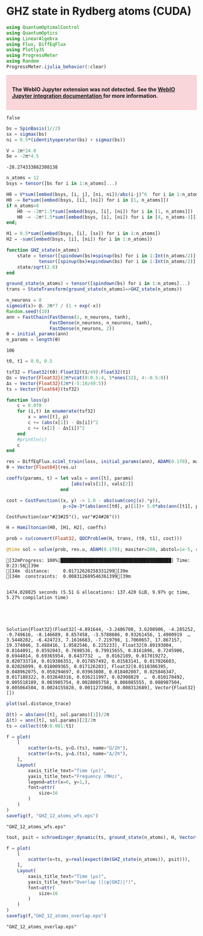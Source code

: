 # GHZ state in Rydberg atoms (CUDA)


```julia
using QuantumOptimalControl
using QuantumOptics
using LinearAlgebra
using Flux, DiffEqFlux
using PlotlyJS
using ProgressMeter
using Random
ProgressMeter.ijulia_behavior(:clear)
```



<div style="padding: 1em; background-color: #f8d6da; border: 1px solid #f5c6cb; font-weight: bold;">
<p>The WebIO Jupyter extension was not detected. See the
<a href="https://juliagizmos.github.io/WebIO.jl/latest/providers/ijulia/" target="_blank">
    WebIO Jupyter integration documentation
</a>
for more information.
</div>






    false




```julia
bs = SpinBasis(1//2)
sx = sigmax(bs)
ni = 0.5*(identityoperator(bs) + sigmaz(bs))
```



```julia
V = 2π*24.0
δe = -2π*4.5
```





    -28.274333882308138




```julia
n_atoms = 12
bsys = tensor([bs for i in 1:n_atoms]...)

H0 = V*sum([embed(bsys, [i, j], [ni, ni])/abs(i-j)^6  for i in 1:n_atoms for j in i+1:n_atoms])
H0 -= δe*sum([embed(bsys, [i], [ni]) for i in [1, n_atoms]])
if n_atoms>8
    H0 -= -2π*1.5*sum([embed(bsys, [i], [ni]) for i in [1, n_atoms]])
    H0 -= -2π*1.5*sum([embed(bsys, [i], [ni]) for i in [4, n_atoms-3]])
end;

H1 = 0.5*sum([embed(bsys, [i], [sx]) for i in 1:n_atoms])
H2 = -sum([embed(bsys, [i], [ni]) for i in 1:n_atoms])
```



```julia
function GHZ_state(n_atoms)
    state = tensor([spindown(bs)⊗spinup(bs) for i in 1:Int(n_atoms/2)]...) +
            tensor([spinup(bs)⊗spindown(bs) for i in 1:Int(n_atoms/2)]...)
    state/sqrt(2.0)
end 

ground_state(n_atoms) = tensor([spindown(bs) for i in 1:n_atoms]...)
trans = StateTransform(ground_state(n_atoms)=>GHZ_state(n_atoms))
```



```julia
n_neurons = 8
sigmoid(x)= @. 2π*7 / (1 + exp(-x))
Random.seed!(10)
ann = FastChain(FastDense(1, n_neurons, tanh), 
                FastDense(n_neurons, n_neurons, tanh), 
                FastDense(n_neurons, 2))
θ = initial_params(ann)  
n_params = length(θ)
```





    106




```julia
t0, t1 = 0.0, 0.5

tsf32 = Float32(t0):Float32(t1/49):Float32(t1)
Ωs = Vector{Float32}(2π*vcat(0:0.5:4, 5*ones(32), 4:-0.5:0))
Δs = Vector{Float32}(2π*(-5:10/49:5))
ts = Vector{Float64}(tsf32)

function loss(p)
    c = 0.0f0
    for (i,t) in enumerate(tsf32)
        x = ann([t], p)
        c += (abs(x[1]) - Ωs[i])^2
        c += (x[2] - Δs[i])^2
    end
    #println(c)
    c
end

res = DiffEqFlux.sciml_train(loss, initial_params(ann), ADAM(0.1f0), maxiters = 5000)
θ = Vector{Float64}(res.u)
```



```julia
coeffs(params, t) = let vals = ann([t], params)
                        [abs(vals[1]), vals[2]]
                    end    

cost = CostFunction((x, y) -> 1.0 - abs(sum(conj(x).*y)),
                     p->2e-3*(abs(ann([t0], p)[1])+ 5.0*abs(ann([t1], p)[1])))
```





    CostFunction(var"#23#25"(), var"#24#26"())




```julia
H = Hamiltonian(H0, [H1, H2], coeffs)
```



```julia
prob = cu(convert(Float32, QOCProblem(H, trans, (t0, t1), cost)))
```



```julia
@time sol = solve(prob, res.u, ADAM(0.1f0); maxiter=200, abstol=1e-5, reltol=1e-5)
```


    
    [32mProgress: 100%|█████████████████████████████████████████| Time: 0:23:56[39m
    [34m  distance:     0.01712620258331299[39m
    [34m  constraints:  0.008312689546361399[39m


    1474.028825 seconds (5.51 G allocations: 137.420 GiB, 9.97% gc time, 5.27% compilation time)





    Solution{Float32}(Float32[-4.891644, -3.2486708, 3.6208906, -4.285252, -9.749616, -8.146689, 8.857458, -3.5788686, 0.93261456, 1.4900919  …  3.5448282, -6.424723, 7.1616683, -7.219798, 1.7060657, 17.867157, 19.374046, 3.488416, 1.9582546, 6.225233], Float32[0.89193004, 0.8164891, 0.8592043, 0.7698536, 0.79915655, 0.8161896, 0.7245906, 0.6944014, 0.69365954, 0.6437732  …  0.0162189, 0.017019272, 0.020733714, 0.019386351, 0.017857492, 0.01583141, 0.017026603, 0.02026099, 0.018009365, 0.017126203], Float32[0.0110306395, 0.048962075, 0.050294697, 0.03963808, 0.018402087, 0.025846347, 0.017188322, 0.032640316, 0.036211997, 0.02908829  …  0.010170492, 0.005518189, 0.003905754, 0.0028085758, 0.006085555, 0.008987504, 0.005064504, 0.0024155828, 0.0011272868, 0.008312689], Vector{Float32}[])




```julia
plot(sol.distance_trace)
```





<div
    class="webio-mountpoint"
    data-webio-mountpoint="18187880574591109147"
>
    <script>
    (function(){
    // Some integrations (namely, IJulia/Jupyter) use an alternate render pathway than
    // just putting the html on the page. If WebIO isn't defined, then it's pretty likely
    // that we're in one of those situations and the integration just isn't installed
    // correctly.
    if (typeof window.WebIO === "undefined") {
        document
            .querySelector('[data-webio-mountpoint="18187880574591109147"]')
            .innerHTML = (
                '<div style="padding: 1em; background-color: #f8d6da; border: 1px solid #f5c6cb; font-weight: bold;">' +
                '<p><strong>WebIO not detected.</strong></p>' +
                '<p>Please read ' +
                '<a href="https://juliagizmos.github.io/WebIO.jl/latest/troubleshooting/not-detected/" target="_blank">the troubleshooting guide</a> ' +
                'for more information on how to resolve this issue.</p>' +
                '<p><a href="https://juliagizmos.github.io/WebIO.jl/latest/troubleshooting/not-detected/" target="_blank">https://juliagizmos.github.io/WebIO.jl/latest/troubleshooting/not-detected/</a></p>' +
                '</div>'
            );
        return;
    }
    WebIO.mount(
        document.querySelector('[data-webio-mountpoint="18187880574591109147"]'),
        {"props":{},"nodeType":"Scope","type":"node","instanceArgs":{"imports":{"data":[{"name":"Plotly","type":"js","url":"\/assetserver\/8a8e17519ba4665e2917ec2c4ca77fa596f4fb37-plotly.min.js"},{"name":null,"type":"js","url":"\/assetserver\/2130d832dc0717216b9445fc5813a8166285295c-plotly_webio.bundle.js"}],"type":"async_block"},"id":"11502678437862383708","handlers":{"_toImage":["(function (options){return this.Plotly.toImage(this.plotElem,options).then((function (data){return WebIO.setval({\"name\":\"image\",\"scope\":\"11502678437862383708\",\"id\":\"9087831313414027364\",\"type\":\"observable\"},data)}))})"],"__get_gd_contents":["(function (prop){prop==\"data\" ? (WebIO.setval({\"name\":\"__gd_contents\",\"scope\":\"11502678437862383708\",\"id\":\"17826383125228424428\",\"type\":\"observable\"},this.plotElem.data)) : undefined; return prop==\"layout\" ? (WebIO.setval({\"name\":\"__gd_contents\",\"scope\":\"11502678437862383708\",\"id\":\"17826383125228424428\",\"type\":\"observable\"},this.plotElem.layout)) : undefined})"],"_downloadImage":["(function (options){return this.Plotly.downloadImage(this.plotElem,options)})"],"_commands":["(function (args){var fn=args.shift(); var elem=this.plotElem; var Plotly=this.Plotly; args.unshift(elem); return Plotly[fn].apply(this,args)})"]},"systemjs_options":null,"mount_callbacks":["function () {\n    var handler = ((function (Plotly,PlotlyWebIO){PlotlyWebIO.init(WebIO); var gd=this.dom.querySelector(\"#plot-2ef1147f-7120-441f-9efa-4f2c93c328a0\"); this.plotElem=gd; this.Plotly=Plotly; (window.Blink!==undefined) ? (gd.style.width=\"100%\", gd.style.height=\"100vh\", gd.style.marginLeft=\"0%\", gd.style.marginTop=\"0vh\") : undefined; window.onresize=(function (){return Plotly.Plots.resize(gd)}); Plotly.newPlot(gd,[{\"y\":[0.89193004,0.8164891,0.8592043,0.7698536,0.79915655,0.8161896,0.7245906,0.6944014,0.69365954,0.6437732,0.60842705,0.6036384,0.5529903,0.53586024,0.49857795,0.46844023,0.44525927,0.42472363,0.40874428,0.38428348,0.37638587,0.38156152,0.3903494,0.37619424,0.34832925,0.3234939,0.30202562,0.28670627,0.26986206,0.25232118,0.23952287,0.23146361,0.22504658,0.21208143,0.19261384,0.17372179,0.15951133,0.14994895,0.14329761,0.13832843,0.12064266,0.11327362,0.112858534,0.1282506,0.10913271,0.09822065,0.09620446,0.084722996,0.102710426,0.09767103,0.08037555,0.07953566,0.07255,0.07138038,0.08130133,0.06990409,0.058066607,0.05764985,0.049844384,0.054602325,0.06627071,0.066449106,0.064600706,0.058454514,0.048634768,0.04083544,0.047239065,0.04940343,0.045333207,0.05098462,0.057083428,0.047899604,0.041065395,0.04369861,0.042702615,0.039897025,0.044374883,0.042817175,0.034638405,0.033343792,0.034649074,0.03543508,0.044009686,0.043206036,0.030550003,0.026080012,0.02824986,0.026488304,0.03427303,0.03512293,0.025229871,0.023848414,0.027716696,0.028284669,0.03619075,0.036190927,0.025558889,0.023546219,0.026659727,0.02670151,0.026582181,0.028762817,0.023073614,0.024127543,0.025954485,0.02926147,0.028529525,0.022189558,0.021027267,0.022886038,0.026192427,0.026990294,0.022302866,0.019856572,0.02269733,0.026211381,0.024410307,0.021472812,0.019222498,0.02133447,0.026518703,0.025613964,0.021991849,0.019157112,0.021189094,0.025282264,0.022872746,0.021012127,0.018989503,0.020560026,0.025943577,0.024837673,0.020999014,0.018828452,0.02037257,0.023695529,0.02234006,0.019983292,0.01841849,0.02006799,0.024529934,0.023894668,0.019733846,0.018013239,0.0194844,0.022252977,0.021698713,0.022613525,0.018891394,0.019225001,0.019735873,0.024296165,0.022968233,0.018763244,0.018708467,0.018381238,0.022648036,0.021588922,0.017962933,0.017865837,0.017725825,0.022083938,0.021072745,0.017564595,0.017459273,0.017464459,0.021705866,0.021006525,0.01729393,0.016995966,0.017125607,0.02096498,0.0198434,0.019999564,0.017549455,0.016883135,0.017969668,0.021986961,0.020777464,0.017983854,0.016756833,0.017406762,0.020892918,0.019529998,0.01766473,0.016382456,0.017111182,0.021049082,0.019576013,0.017792463,0.0162189,0.017019272,0.020733714,0.019386351,0.017857492,0.01583141,0.017026603,0.02026099,0.018009365,0.017126203],\"type\":\"scatter\",\"x\":[1,2,3,4,5,6,7,8,9,10,11,12,13,14,15,16,17,18,19,20,21,22,23,24,25,26,27,28,29,30,31,32,33,34,35,36,37,38,39,40,41,42,43,44,45,46,47,48,49,50,51,52,53,54,55,56,57,58,59,60,61,62,63,64,65,66,67,68,69,70,71,72,73,74,75,76,77,78,79,80,81,82,83,84,85,86,87,88,89,90,91,92,93,94,95,96,97,98,99,100,101,102,103,104,105,106,107,108,109,110,111,112,113,114,115,116,117,118,119,120,121,122,123,124,125,126,127,128,129,130,131,132,133,134,135,136,137,138,139,140,141,142,143,144,145,146,147,148,149,150,151,152,153,154,155,156,157,158,159,160,161,162,163,164,165,166,167,168,169,170,171,172,173,174,175,176,177,178,179,180,181,182,183,184,185,186,187,188,189,190,191,192,193,194,195,196,197,198,199,200]}],{\"template\":{\"layout\":{\"coloraxis\":{\"colorbar\":{\"ticks\":\"\",\"outlinewidth\":0}},\"xaxis\":{\"gridcolor\":\"white\",\"zerolinewidth\":2,\"title\":{\"standoff\":15},\"ticks\":\"\",\"zerolinecolor\":\"white\",\"automargin\":true,\"linecolor\":\"white\"},\"hovermode\":\"closest\",\"paper_bgcolor\":\"white\",\"geo\":{\"showlakes\":true,\"showland\":true,\"landcolor\":\"#E5ECF6\",\"bgcolor\":\"white\",\"subunitcolor\":\"white\",\"lakecolor\":\"white\"},\"colorscale\":{\"sequential\":[[0.0,\"#0d0887\"],[0.1111111111111111,\"#46039f\"],[0.2222222222222222,\"#7201a8\"],[0.3333333333333333,\"#9c179e\"],[0.4444444444444444,\"#bd3786\"],[0.5555555555555556,\"#d8576b\"],[0.6666666666666666,\"#ed7953\"],[0.7777777777777778,\"#fb9f3a\"],[0.8888888888888888,\"#fdca26\"],[1.0,\"#f0f921\"]],\"diverging\":[[0,\"#8e0152\"],[0.1,\"#c51b7d\"],[0.2,\"#de77ae\"],[0.3,\"#f1b6da\"],[0.4,\"#fde0ef\"],[0.5,\"#f7f7f7\"],[0.6,\"#e6f5d0\"],[0.7,\"#b8e186\"],[0.8,\"#7fbc41\"],[0.9,\"#4d9221\"],[1,\"#276419\"]],\"sequentialminus\":[[0.0,\"#0d0887\"],[0.1111111111111111,\"#46039f\"],[0.2222222222222222,\"#7201a8\"],[0.3333333333333333,\"#9c179e\"],[0.4444444444444444,\"#bd3786\"],[0.5555555555555556,\"#d8576b\"],[0.6666666666666666,\"#ed7953\"],[0.7777777777777778,\"#fb9f3a\"],[0.8888888888888888,\"#fdca26\"],[1.0,\"#f0f921\"]]},\"yaxis\":{\"gridcolor\":\"white\",\"zerolinewidth\":2,\"title\":{\"standoff\":15},\"ticks\":\"\",\"zerolinecolor\":\"white\",\"automargin\":true,\"linecolor\":\"white\"},\"shapedefaults\":{\"line\":{\"color\":\"#2a3f5f\"}},\"hoverlabel\":{\"align\":\"left\"},\"mapbox\":{\"style\":\"light\"},\"polar\":{\"angularaxis\":{\"gridcolor\":\"white\",\"ticks\":\"\",\"linecolor\":\"white\"},\"bgcolor\":\"#E5ECF6\",\"radialaxis\":{\"gridcolor\":\"white\",\"ticks\":\"\",\"linecolor\":\"white\"}},\"autotypenumbers\":\"strict\",\"font\":{\"color\":\"#2a3f5f\"},\"ternary\":{\"baxis\":{\"gridcolor\":\"white\",\"ticks\":\"\",\"linecolor\":\"white\"},\"bgcolor\":\"#E5ECF6\",\"caxis\":{\"gridcolor\":\"white\",\"ticks\":\"\",\"linecolor\":\"white\"},\"aaxis\":{\"gridcolor\":\"white\",\"ticks\":\"\",\"linecolor\":\"white\"}},\"annotationdefaults\":{\"arrowhead\":0,\"arrowwidth\":1,\"arrowcolor\":\"#2a3f5f\"},\"plot_bgcolor\":\"#E5ECF6\",\"title\":{\"x\":0.05},\"scene\":{\"xaxis\":{\"gridcolor\":\"white\",\"gridwidth\":2,\"backgroundcolor\":\"#E5ECF6\",\"ticks\":\"\",\"showbackground\":true,\"zerolinecolor\":\"white\",\"linecolor\":\"white\"},\"zaxis\":{\"gridcolor\":\"white\",\"gridwidth\":2,\"backgroundcolor\":\"#E5ECF6\",\"ticks\":\"\",\"showbackground\":true,\"zerolinecolor\":\"white\",\"linecolor\":\"white\"},\"yaxis\":{\"gridcolor\":\"white\",\"gridwidth\":2,\"backgroundcolor\":\"#E5ECF6\",\"ticks\":\"\",\"showbackground\":true,\"zerolinecolor\":\"white\",\"linecolor\":\"white\"}},\"colorway\":[\"#636efa\",\"#EF553B\",\"#00cc96\",\"#ab63fa\",\"#FFA15A\",\"#19d3f3\",\"#FF6692\",\"#B6E880\",\"#FF97FF\",\"#FECB52\"]},\"data\":{\"barpolar\":[{\"type\":\"barpolar\",\"marker\":{\"line\":{\"color\":\"#E5ECF6\",\"width\":0.5}}}],\"carpet\":[{\"aaxis\":{\"gridcolor\":\"white\",\"endlinecolor\":\"#2a3f5f\",\"minorgridcolor\":\"white\",\"startlinecolor\":\"#2a3f5f\",\"linecolor\":\"white\"},\"type\":\"carpet\",\"baxis\":{\"gridcolor\":\"white\",\"endlinecolor\":\"#2a3f5f\",\"minorgridcolor\":\"white\",\"startlinecolor\":\"#2a3f5f\",\"linecolor\":\"white\"}}],\"scatterpolar\":[{\"type\":\"scatterpolar\",\"marker\":{\"colorbar\":{\"ticks\":\"\",\"outlinewidth\":0}}}],\"parcoords\":[{\"line\":{\"colorbar\":{\"ticks\":\"\",\"outlinewidth\":0}},\"type\":\"parcoords\"}],\"scatter\":[{\"type\":\"scatter\",\"marker\":{\"colorbar\":{\"ticks\":\"\",\"outlinewidth\":0}}}],\"histogram2dcontour\":[{\"colorbar\":{\"ticks\":\"\",\"outlinewidth\":0},\"type\":\"histogram2dcontour\",\"colorscale\":[[0.0,\"#0d0887\"],[0.1111111111111111,\"#46039f\"],[0.2222222222222222,\"#7201a8\"],[0.3333333333333333,\"#9c179e\"],[0.4444444444444444,\"#bd3786\"],[0.5555555555555556,\"#d8576b\"],[0.6666666666666666,\"#ed7953\"],[0.7777777777777778,\"#fb9f3a\"],[0.8888888888888888,\"#fdca26\"],[1.0,\"#f0f921\"]]}],\"contour\":[{\"colorbar\":{\"ticks\":\"\",\"outlinewidth\":0},\"type\":\"contour\",\"colorscale\":[[0.0,\"#0d0887\"],[0.1111111111111111,\"#46039f\"],[0.2222222222222222,\"#7201a8\"],[0.3333333333333333,\"#9c179e\"],[0.4444444444444444,\"#bd3786\"],[0.5555555555555556,\"#d8576b\"],[0.6666666666666666,\"#ed7953\"],[0.7777777777777778,\"#fb9f3a\"],[0.8888888888888888,\"#fdca26\"],[1.0,\"#f0f921\"]]}],\"scattercarpet\":[{\"type\":\"scattercarpet\",\"marker\":{\"colorbar\":{\"ticks\":\"\",\"outlinewidth\":0}}}],\"mesh3d\":[{\"colorbar\":{\"ticks\":\"\",\"outlinewidth\":0},\"type\":\"mesh3d\"}],\"surface\":[{\"colorbar\":{\"ticks\":\"\",\"outlinewidth\":0},\"type\":\"surface\",\"colorscale\":[[0.0,\"#0d0887\"],[0.1111111111111111,\"#46039f\"],[0.2222222222222222,\"#7201a8\"],[0.3333333333333333,\"#9c179e\"],[0.4444444444444444,\"#bd3786\"],[0.5555555555555556,\"#d8576b\"],[0.6666666666666666,\"#ed7953\"],[0.7777777777777778,\"#fb9f3a\"],[0.8888888888888888,\"#fdca26\"],[1.0,\"#f0f921\"]]}],\"scattermapbox\":[{\"type\":\"scattermapbox\",\"marker\":{\"colorbar\":{\"ticks\":\"\",\"outlinewidth\":0}}}],\"scattergeo\":[{\"type\":\"scattergeo\",\"marker\":{\"colorbar\":{\"ticks\":\"\",\"outlinewidth\":0}}}],\"histogram\":[{\"type\":\"histogram\",\"marker\":{\"colorbar\":{\"ticks\":\"\",\"outlinewidth\":0}}}],\"pie\":[{\"type\":\"pie\",\"automargin\":true}],\"choropleth\":[{\"colorbar\":{\"ticks\":\"\",\"outlinewidth\":0},\"type\":\"choropleth\"}],\"heatmapgl\":[{\"colorbar\":{\"ticks\":\"\",\"outlinewidth\":0},\"type\":\"heatmapgl\",\"colorscale\":[[0.0,\"#0d0887\"],[0.1111111111111111,\"#46039f\"],[0.2222222222222222,\"#7201a8\"],[0.3333333333333333,\"#9c179e\"],[0.4444444444444444,\"#bd3786\"],[0.5555555555555556,\"#d8576b\"],[0.6666666666666666,\"#ed7953\"],[0.7777777777777778,\"#fb9f3a\"],[0.8888888888888888,\"#fdca26\"],[1.0,\"#f0f921\"]]}],\"bar\":[{\"type\":\"bar\",\"error_y\":{\"color\":\"#2a3f5f\"},\"error_x\":{\"color\":\"#2a3f5f\"},\"marker\":{\"line\":{\"color\":\"#E5ECF6\",\"width\":0.5}}}],\"heatmap\":[{\"colorbar\":{\"ticks\":\"\",\"outlinewidth\":0},\"type\":\"heatmap\",\"colorscale\":[[0.0,\"#0d0887\"],[0.1111111111111111,\"#46039f\"],[0.2222222222222222,\"#7201a8\"],[0.3333333333333333,\"#9c179e\"],[0.4444444444444444,\"#bd3786\"],[0.5555555555555556,\"#d8576b\"],[0.6666666666666666,\"#ed7953\"],[0.7777777777777778,\"#fb9f3a\"],[0.8888888888888888,\"#fdca26\"],[1.0,\"#f0f921\"]]}],\"contourcarpet\":[{\"colorbar\":{\"ticks\":\"\",\"outlinewidth\":0},\"type\":\"contourcarpet\"}],\"table\":[{\"type\":\"table\",\"header\":{\"line\":{\"color\":\"white\"},\"fill\":{\"color\":\"#C8D4E3\"}},\"cells\":{\"line\":{\"color\":\"white\"},\"fill\":{\"color\":\"#EBF0F8\"}}}],\"scatter3d\":[{\"line\":{\"colorbar\":{\"ticks\":\"\",\"outlinewidth\":0}},\"type\":\"scatter3d\",\"marker\":{\"colorbar\":{\"ticks\":\"\",\"outlinewidth\":0}}}],\"scattergl\":[{\"type\":\"scattergl\",\"marker\":{\"colorbar\":{\"ticks\":\"\",\"outlinewidth\":0}}}],\"histogram2d\":[{\"colorbar\":{\"ticks\":\"\",\"outlinewidth\":0},\"type\":\"histogram2d\",\"colorscale\":[[0.0,\"#0d0887\"],[0.1111111111111111,\"#46039f\"],[0.2222222222222222,\"#7201a8\"],[0.3333333333333333,\"#9c179e\"],[0.4444444444444444,\"#bd3786\"],[0.5555555555555556,\"#d8576b\"],[0.6666666666666666,\"#ed7953\"],[0.7777777777777778,\"#fb9f3a\"],[0.8888888888888888,\"#fdca26\"],[1.0,\"#f0f921\"]]}],\"scatterternary\":[{\"type\":\"scatterternary\",\"marker\":{\"colorbar\":{\"ticks\":\"\",\"outlinewidth\":0}}}],\"scatterpolargl\":[{\"type\":\"scatterpolargl\",\"marker\":{\"colorbar\":{\"ticks\":\"\",\"outlinewidth\":0}}}]}},\"margin\":{\"l\":50,\"b\":50,\"r\":50,\"t\":60}},{\"showLink\":false,\"editable\":false,\"responsive\":true,\"staticPlot\":false,\"scrollZoom\":true}); gd.on(\"plotly_hover\",(function (data){var filtered_data=WebIO.PlotlyCommands.filterEventData(gd,data,\"hover\"); return !(filtered_data.isnil) ? (WebIO.setval({\"name\":\"hover\",\"scope\":\"11502678437862383708\",\"id\":\"486914127403127589\",\"type\":\"observable\"},filtered_data.out)) : undefined})); gd.on(\"plotly_unhover\",(function (){return WebIO.setval({\"name\":\"hover\",\"scope\":\"11502678437862383708\",\"id\":\"486914127403127589\",\"type\":\"observable\"},{})})); gd.on(\"plotly_selected\",(function (data){var filtered_data=WebIO.PlotlyCommands.filterEventData(gd,data,\"selected\"); return !(filtered_data.isnil) ? (WebIO.setval({\"name\":\"selected\",\"scope\":\"11502678437862383708\",\"id\":\"8851778489081634462\",\"type\":\"observable\"},filtered_data.out)) : undefined})); gd.on(\"plotly_deselect\",(function (){return WebIO.setval({\"name\":\"selected\",\"scope\":\"11502678437862383708\",\"id\":\"8851778489081634462\",\"type\":\"observable\"},{})})); gd.on(\"plotly_relayout\",(function (data){var filtered_data=WebIO.PlotlyCommands.filterEventData(gd,data,\"relayout\"); return !(filtered_data.isnil) ? (WebIO.setval({\"name\":\"relayout\",\"scope\":\"11502678437862383708\",\"id\":\"10135904980969585125\",\"type\":\"observable\"},filtered_data.out)) : undefined})); return gd.on(\"plotly_click\",(function (data){var filtered_data=WebIO.PlotlyCommands.filterEventData(gd,data,\"click\"); return !(filtered_data.isnil) ? (WebIO.setval({\"name\":\"click\",\"scope\":\"11502678437862383708\",\"id\":\"9879593663475921091\",\"type\":\"observable\"},filtered_data.out)) : undefined}))}));\n    (WebIO.importBlock({\"data\":[{\"name\":\"Plotly\",\"type\":\"js\",\"url\":\"\/assetserver\/8a8e17519ba4665e2917ec2c4ca77fa596f4fb37-plotly.min.js\"},{\"name\":null,\"type\":\"js\",\"url\":\"\/assetserver\/2130d832dc0717216b9445fc5813a8166285295c-plotly_webio.bundle.js\"}],\"type\":\"async_block\"})).then((imports) => handler.apply(this, imports));\n}\n"],"observables":{"_toImage":{"sync":false,"id":"2170011096654827826","value":{}},"hover":{"sync":false,"id":"486914127403127589","value":{}},"selected":{"sync":false,"id":"8851778489081634462","value":{}},"__gd_contents":{"sync":false,"id":"17826383125228424428","value":{}},"click":{"sync":false,"id":"9879593663475921091","value":{}},"image":{"sync":true,"id":"9087831313414027364","value":""},"__get_gd_contents":{"sync":false,"id":"17252845797983543354","value":""},"_downloadImage":{"sync":false,"id":"11950323811615354761","value":{}},"relayout":{"sync":false,"id":"10135904980969585125","value":{}},"_commands":{"sync":false,"id":"14740290306610665886","value":[]}}},"children":[{"props":{"id":"plot-2ef1147f-7120-441f-9efa-4f2c93c328a0"},"nodeType":"DOM","type":"node","instanceArgs":{"namespace":"html","tag":"div"},"children":[]}]},
        window,
    );
    })()
    </script>
</div>





```julia
Ω(t) = abs(ann([t], sol.params)[1])/2π
Δ(t) = ann([t], sol.params)[2]/2π
ts = collect(t0:0.001:t1)

f = plot(
    [
        scatter(x=ts, y=Ω.(ts), name="Ω/2π"),
        scatter(x=ts, y=Δ.(ts), name="Δ/2π"),
    ],
    Layout(
        xaxis_title_text="Time (µs)",
        yaxis_title_text="Frequency (MHz)",
        legend=attr(x=0, y=1,),
        font=attr(
            size=16
        )
    )
)
savefig(f, "GHZ_12_atoms_wfs.eps")
```





    "GHZ_12_atoms_wfs.eps"




```julia
tout, psit = schroedinger_dynamic(ts, ground_state(n_atoms), H, Vector{Float64}(sol.params))
```



```julia
f = plot(
    [
        scatter(x=ts, y=real(expect(dm(GHZ_state(n_atoms)), psit))),
    ],
    Layout(
        xaxis_title_text="Time (µs)",
        yaxis_title_text="Overlap (|⟨ψ|GHZ⟩|²)",
        font=attr(
            size=16
        )
    )
)
savefig(f,"GHZ_12_atoms_overlap.eps")
```





    "GHZ_12_atoms_overlap.eps"



